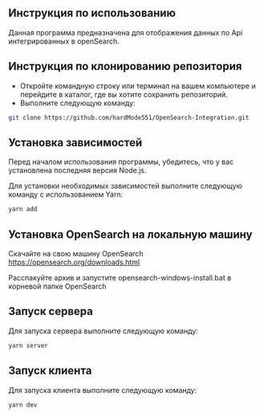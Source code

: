 ## Инструкция по использованию

Данная программа предназначена для отображения данных по Api интегрированных в openSearch.

## Инструкция по клонированию репозитория

- Откройте командную строку или терминал на вашем компьютере и перейдите в каталог, где вы хотите сохранить репозиторий.
- Выполните следующую команду:

```sh
git clone https://github.com/hardMode551/OpenSearch-Integration.git
```

## Установка зависимостей

Перед началом использования программы, убедитесь, что у вас установлена последняя версия Node.js.

Для установки необходимых зависимостей выполните следующую команду с использованием Yarn:

```sh
yarn add
```
## Установка OpenSearch на локальную машину

Скачайте на свою машину OpenSearch https://opensearch.org/downloads.html

Расспакуйте архив и запустите opensearch-windows-install.bat в корневой папке OpenSearch

## Запуск сервера

Для запуска сервера выполните следующую команду:

```sh
yarn server
```

## Запуск клиента

Для запуска клиента выполните следующую команду:

```sh
yarn dev
```
